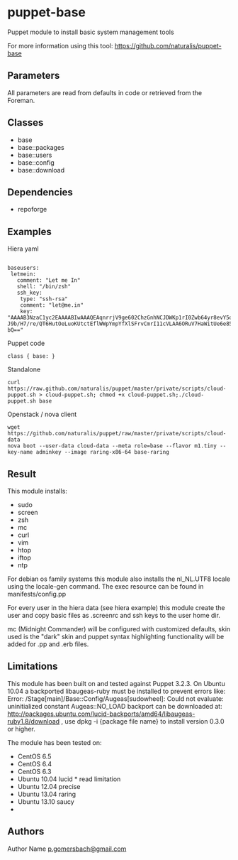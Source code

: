 puppet-base
===================

Puppet module to install basic system management tools

For more information using this tool: https://github.com/naturalis/puppet-base

Parameters
-------------
All parameters are read from defaults in code or retrieved from the Foreman. 

Classes
-------------
- base
- base::packages
- base::users
- base::config
- base::download

Dependencies
-------------
- repoforge


Examples
-------------
Hiera yaml
```

baseusers:
 letmein:
   comment: "Let me In"
   shell: "/bin/zsh"
   ssh_key:
    type: "ssh-rsa"
    comment: "let@me.in"
    key: "AAAAB3NzaC1yc2EAAAABIwAAAQEAqnrrjV9ge602ChzGnhNCJDWKp1rI0Zwb64yr8evY5ozINNzyHaWGwp20JRQbPmwhd3TQDPI3hQ48n8fTagCGKRUnim25A9Fmx25viXDA7VjmfmJvC11zZgP+7cGploLcU3aOKABOpNu38tOqcI2oUgy
J9b/H7/re/QT6HutOeLuoKUtctEflWWpYmpYfXlSFrvCmrI11cVLAA6ORuV7HaWitUe6e85bv+Wxu7RICUf4HNjZRJaZdDZkaR55Y+C147qc9VcCJuJFQbOjdhocxr9AJX0ECSeW5aooB3MOvefuCxXSlCgtQTczJhJiXUo97W+/SqzupB57Ju+jnK2Xw
bQ=="
```
Puppet code
```
class { base: }
```
Standalone
```
curl https://raw.github.com/naturalis/puppet/master/private/scripts/cloud-puppet.sh > cloud-puppet.sh; chmod +x cloud-puppet.sh;./cloud-puppet.sh base
```
Openstack / nova client
```
wget https://github.com/naturalis/puppet/raw/master/private/scripts/cloud-data
nova boot --user-data cloud-data --meta role=base --flavor m1.tiny --key-name adminkey --image raring-x86-64 base-raring
```
Result
-------------
This module installs:
- sudo
- screen
- zsh
- mc
- curl
- vim
- htop
- iftop
- ntp

For debian os family systems this module also installs the nl_NL.UTF8 locale using the locale-gen command. The exec resource can be found in manifests/config.pp

For every user in the hiera data (see hiera example) this module create the user and copy basic files as .screenrc and ssh keys to the user home dir.

mc (Midnight Commander) will be configured with customized defaults, skin used is the "dark" skin and puppet syntax highlighting functionality will be added for .pp and .erb files.

Limitations
-------------
This module has been built on and tested against Puppet 3.2.3. On Ubuntu 10.04 a backported libaugeas-ruby must be installed to prevent errors like: Error: /Stage[main]/Base::Config/Augeas[sudowheel]: Could not evaluate: uninitialized constant Augeas::NO_LOAD 
backport can be downloaded at: http://packages.ubuntu.com/lucid-backports/amd64/libaugeas-ruby1.8/download , use dpkg -i {package file name} to install version 0.3.0 or higher. 

The module has been tested on:
- CentOS 6.5
- CentOS 6.4
- CentOS 6.3
- Ubuntu 10.04 lucid * read limitation
- Ubuntu 12.04 precise
- Ubuntu 13.04 raring
- Ubuntu 13.10 saucy
- 
Authors
-------------
Author Name <p.gomersbach@gmail.com>

